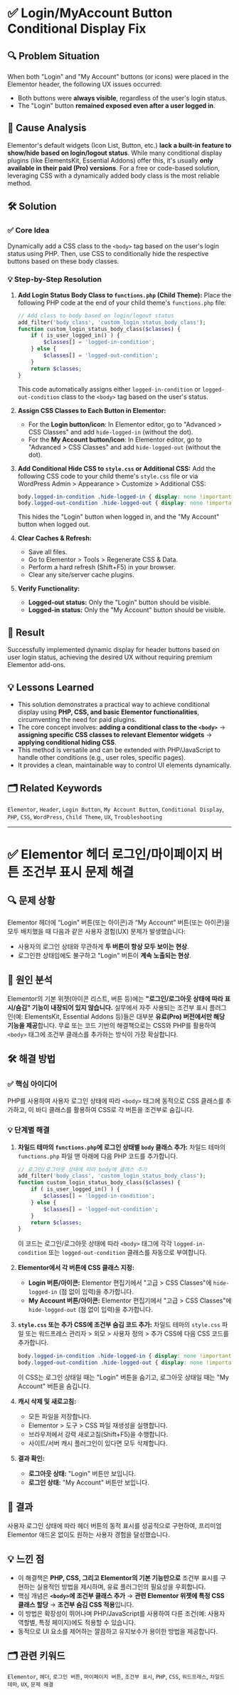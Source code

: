 # ✅ Login/MyAccount Button Conditional Display Fix

## 🔍 Problem Situation

When both "Login" and "My Account" buttons (or icons) were placed in the Elementor header, the following UX issues occurred:

-   Both buttons were **always visible**, regardless of the user's login status.
-   The "Login" button **remained exposed even after a user logged in**.

## 📌 Cause Analysis

Elementor's default widgets (Icon List, Button, etc.) **lack a built-in feature to show/hide based on login/logout status**. While many conditional display plugins (like ElementsKit, Essential Addons) offer this, it's usually **only available in their paid (Pro) versions**. For a free or code-based solution, leveraging CSS with a dynamically added body class is the most reliable method.

## 🛠 Solution

### ✅ Core Idea

Dynamically add a CSS class to the `<body>` tag based on the user's login status using PHP. Then, use CSS to conditionally hide the respective buttons based on these body classes.

### 💡 Step-by-Step Resolution

1.  **Add Login Status Body Class to `functions.php` (Child Theme):**
    Place the following PHP code at the end of your child theme's `functions.php` file:

    ```php
    // Add class to body based on login/logout status
    add_filter('body_class', 'custom_login_status_body_class');
    function custom_login_status_body_class($classes) {
        if ( is_user_logged_in() ) {
            $classes[] = 'logged-in-condition';
        } else {
            $classes[] = 'logged-out-condition';
        }
        return $classes;
    }
    ```
    This code automatically assigns either `logged-in-condition` or `logged-out-condition` class to the `<body>` tag based on the user's status.

2.  **Assign CSS Classes to Each Button in Elementor:**
    * For the **Login button/icon**: In Elementor editor, go to "Advanced > CSS Classes" and add `hide-logged-in` (without the dot).
    * For the **My Account button/icon**: In Elementor editor, go to "Advanced > CSS Classes" and add `hide-logged-out` (without the dot).

3.  **Add Conditional Hide CSS to `style.css` or Additional CSS:**
    Add the following CSS code to your child theme's `style.css` file or via WordPress Admin > Appearance > Customize > Additional CSS:

    ```css
    body.logged-in-condition .hide-logged-in { display: none !important; }
    body.logged-out-condition .hide-logged-out { display: none !important; }
    ```
    This hides the "Login" button when logged in, and the "My Account" button when logged out.

4.  **Clear Caches & Refresh:**
    * Save all files.
    * Go to Elementor > Tools > Regenerate CSS & Data.
    * Perform a hard refresh (Shift+F5) in your browser.
    * Clear any site/server cache plugins.

5.  **Verify Functionality:**
    * **Logged-out status:** Only the "Login" button should be visible.
    * **Logged-in status:** Only the "My Account" button should be visible.

## 🎯 Result

Successfully implemented dynamic display for header buttons based on user login status, achieving the desired UX without requiring premium Elementor add-ons.

## 💡 Lessons Learned

-   This solution demonstrates a practical way to achieve conditional display using **PHP, CSS, and basic Elementor functionalities**, circumventing the need for paid plugins.
-   The core concept involves: **adding a conditional class to the `<body>`** → **assigning specific CSS classes to relevant Elementor widgets** → **applying conditional hiding CSS**.
-   This method is versatile and can be extended with PHP/JavaScript to handle other conditions (e.g., user roles, specific pages).
-   It provides a clean, maintainable way to control UI elements dynamically.

## 🗂 Related Keywords

`Elementor`, `Header`, `Login Button`, `My Account Button`, `Conditional Display`, `PHP`, `CSS`, `WordPress`, `Child Theme`, `UX`, `Troubleshooting`

---

# ✅ Elementor 헤더 로그인/마이페이지 버튼 조건부 표시 문제 해결

## 🔍 문제 상황

Elementor 헤더에 “Login” 버튼(또는 아이콘)과 “My Account” 버튼(또는 아이콘)을 모두 배치했을 때 다음과 같은 사용자 경험(UX) 문제가 발생했습니다:

-   사용자의 로그인 상태와 무관하게 **두 버튼이 항상 모두 보이는 현상**.
-   로그인한 상태임에도 불구하고 "Login" 버튼이 **계속 노출되는 현상**.

## 📌 원인 분석

Elementor의 기본 위젯(아이콘 리스트, 버튼 등)에는 **"로그인/로그아웃 상태에 따라 표시/숨김" 기능이 내장되어 있지 않습니다.** 실무에서 자주 사용되는 조건부 표시 플러그인(예: ElementsKit, Essential Addons 등)들은 대부분 **유료(Pro) 버전에서만 해당 기능을 제공**합니다. 무료 또는 코드 기반의 해결책으로는 CSS와 PHP를 활용하여 `<body>` 태그에 조건부 클래스를 추가하는 방식이 가장 확실합니다.

## 🛠 해결 방법

### ✅ 핵심 아이디어

PHP를 사용하여 사용자 로그인 상태에 따라 `<body>` 태그에 동적으로 CSS 클래스를 추가하고, 이 바디 클래스를 활용하여 CSS로 각 버튼을 조건부로 숨깁니다.

### 💡 단계별 해결

1.  **차일드 테마의 `functions.php`에 로그인 상태별 `body` 클래스 추가:**
    차일드 테마의 `functions.php` 파일 맨 아래에 다음 PHP 코드를 추가합니다.

    ```php
    // 로그인/로그아웃 상태에 따라 body에 클래스 추가
    add_filter('body_class', 'custom_login_status_body_class');
    function custom_login_status_body_class($classes) {
        if ( is_user_logged_in() ) {
            $classes[] = 'logged-in-condition';
        } else {
            $classes[] = 'logged-out-condition';
        }
        return $classes;
    }
    ```
    이 코드는 로그인/로그아웃 상태에 따라 `<body>` 태그에 각각 `logged-in-condition` 또는 `logged-out-condition` 클래스를 자동으로 부여합니다.

2.  **Elementor에서 각 버튼에 CSS 클래스 지정:**
    * **Login 버튼/아이콘:** Elementor 편집기에서 "고급 > CSS Classes"에 `hide-logged-in` (점 없이 입력)을 추가합니다.
    * **My Account 버튼/아이콘:** Elementor 편집기에서 "고급 > CSS Classes"에 `hide-logged-out` (점 없이 입력)을 추가합니다.

3.  **`style.css` 또는 추가 CSS에 조건부 숨김 코드 추가:**
    차일드 테마의 `style.css` 파일 또는 워드프레스 관리자 > 외모 > 사용자 정의 > 추가 CSS에 다음 CSS 코드를 추가합니다.

    ```css
    body.logged-in-condition .hide-logged-in { display: none !important; }
    body.logged-out-condition .hide-logged-out { display: none !important; }
    ```
    이 CSS는 로그인 상태일 때는 "Login" 버튼을 숨기고, 로그아웃 상태일 때는 "My Account" 버튼을 숨깁니다.

4.  **캐시 삭제 및 새로고침:**
    * 모든 파일을 저장합니다.
    * Elementor > 도구 > CSS 파일 재생성을 실행합니다.
    * 브라우저에서 강력 새로고침(Shift+F5)을 수행합니다.
    * 사이트/서버 캐시 플러그인이 있다면 모두 삭제합니다.

5.  **결과 확인:**
    * **로그아웃 상태:** "Login" 버튼만 보입니다.
    * **로그인 상태:** "My Account" 버튼만 보입니다.

## 🎯 결과

사용자 로그인 상태에 따라 헤더 버튼의 동적 표시를 성공적으로 구현하여, 프리미엄 Elementor 애드온 없이도 원하는 사용자 경험을 달성했습니다.

## 💡 느낀 점

-   이 해결책은 **PHP, CSS, 그리고 Elementor의 기본 기능만으로** 조건부 표시를 구현하는 실용적인 방법을 제시하며, 유료 플러그인의 필요성을 우회합니다.
-   핵심 개념은 **`<body>`에 조건부 클래스 추가** → **관련 Elementor 위젯에 특정 CSS 클래스 할당** → **조건부 숨김 CSS 적용**입니다.
-   이 방법은 확장성이 뛰어나며 PHP/JavaScript를 사용하여 다른 조건(예: 사용자 역할별, 특정 페이지)에도 적용할 수 있습니다.
-   동적으로 UI 요소를 제어하는 깔끔하고 유지보수가 용이한 방법을 제공합니다.

## 🗂 관련 키워드

`Elementor`, `헤더`, `로그인 버튼`, `마이페이지 버튼`, `조건부 표시`, `PHP`, `CSS`, `워드프레스`, `차일드 테마`, `UX`, `문제 해결`
